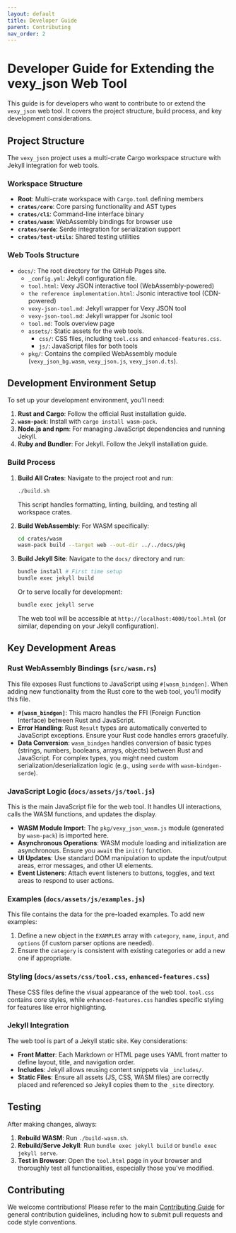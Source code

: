 ```yaml
---
layout: default
title: Developer Guide
parent: Contributing
nav_order: 2
---
```


# Developer Guide for Extending the vexy_json Web Tool

This guide is for developers who want to contribute to or extend the `vexy_json` web tool. It covers the project structure, build process, and key development considerations.

## Project Structure

The `vexy_json` project uses a multi-crate Cargo workspace structure with Jekyll integration for web tools.

### Workspace Structure

*   **Root**: Multi-crate workspace with `Cargo.toml` defining members
*   **`crates/core`**: Core parsing functionality and AST types
*   **`crates/cli`**: Command-line interface binary
*   **`crates/wasm`**: WebAssembly bindings for browser use
*   **`crates/serde`**: Serde integration for serialization support
*   **`crates/test-utils`**: Shared testing utilities

### Web Tools Structure

*   `docs/`: The root directory for the GitHub Pages site.
    *   `_config.yml`: Jekyll configuration file.
    *   `tool.html`: Vexy JSON interactive tool (WebAssembly-powered)
    *   `the reference implementation.html`: Jsonic interactive tool (CDN-powered)
    *   `vexy-json-tool.md`: Jekyll wrapper for Vexy JSON tool
    *   `vexy-json-tool.md`: Jekyll wrapper for Jsonic tool
    *   `tool.md`: Tools overview page
    *   `assets/`: Static assets for the web tools.
        *   `css/`: CSS files, including `tool.css` and `enhanced-features.css`.
        *   `js/`: JavaScript files for both tools
    *   `pkg/`: Contains the compiled WebAssembly module (`vexy_json_bg.wasm`, `vexy_json.js`, `vexy_json.d.ts`).

## Development Environment Setup

To set up your development environment, you'll need:

1.  **Rust and Cargo**: Follow the official Rust installation guide.
2.  **`wasm-pack`**: Install with `cargo install wasm-pack`.
3.  **Node.js and npm**: For managing JavaScript dependencies and running Jekyll.
4.  **Ruby and Bundler**: For Jekyll. Follow the Jekyll installation guide.

### Build Process

1.  **Build All Crates**: Navigate to the project root and run:
    ```bash
    ./build.sh
    ```
    This script handles formatting, linting, building, and testing all workspace crates.

2.  **Build WebAssembly**: For WASM specifically:
    ```bash
    cd crates/wasm
    wasm-pack build --target web --out-dir ../../docs/pkg
    ```

3.  **Build Jekyll Site**: Navigate to the `docs/` directory and run:
    ```bash
    bundle install # First time setup
    bundle exec jekyll build
    ```
    Or to serve locally for development:
    ```bash
    bundle exec jekyll serve
    ```
    The web tool will be accessible at `http://localhost:4000/tool.html` (or similar, depending on your Jekyll configuration).

## Key Development Areas

### Rust WebAssembly Bindings (`src/wasm.rs`)

This file exposes Rust functions to JavaScript using `#[wasm_bindgen]`. When adding new functionality from the Rust core to the web tool, you'll modify this file.

*   **`#[wasm_bindgen]`**: This macro handles the FFI (Foreign Function Interface) between Rust and JavaScript.
*   **Error Handling**: Rust `Result` types are automatically converted to JavaScript exceptions. Ensure your Rust code handles errors gracefully.
*   **Data Conversion**: `wasm_bindgen` handles conversion of basic types (strings, numbers, booleans, arrays, objects) between Rust and JavaScript. For complex types, you might need custom serialization/deserialization logic (e.g., using `serde` with `wasm-bindgen-serde`).

### JavaScript Logic (`docs/assets/js/tool.js`)

This is the main JavaScript file for the web tool. It handles UI interactions, calls the WASM functions, and updates the display.

*   **WASM Module Import**: The `pkg/vexy_json_wasm.js` module (generated by `wasm-pack`) is imported here.
*   **Asynchronous Operations**: WASM module loading and initialization are asynchronous. Ensure you `await` the `init()` function.
*   **UI Updates**: Use standard DOM manipulation to update the input/output areas, error messages, and other UI elements.
*   **Event Listeners**: Attach event listeners to buttons, toggles, and text areas to respond to user actions.

### Examples (`docs/assets/js/examples.js`)

This file contains the data for the pre-loaded examples. To add new examples:

1.  Define a new object in the `EXAMPLES` array with `category`, `name`, `input`, and `options` (if custom parser options are needed).
2.  Ensure the `category` is consistent with existing categories or add a new one if appropriate.

### Styling (`docs/assets/css/tool.css`, `enhanced-features.css`)

These CSS files define the visual appearance of the web tool. `tool.css` contains core styles, while `enhanced-features.css` handles specific styling for features like error highlighting.

### Jekyll Integration

The web tool is part of a Jekyll static site. Key considerations:

*   **Front Matter**: Each Markdown or HTML page uses YAML front matter to define layout, title, and navigation order.
*   **Includes**: Jekyll allows reusing content snippets via `_includes/`.
*   **Static Files**: Ensure all assets (JS, CSS, WASM files) are correctly placed and referenced so Jekyll copies them to the `_site` directory.

## Testing

After making changes, always:

1.  **Rebuild WASM**: Run `./build-wasm.sh`.
2.  **Rebuild/Serve Jekyll**: Run `bundle exec jekyll build` or `bundle exec jekyll serve`.
3.  **Test in Browser**: Open the `tool.html` page in your browser and thoroughly test all functionalities, especially those you've modified.

## Contributing

We welcome contributions! Please refer to the main [Contributing Guide](contributing/) for general contribution guidelines, including how to submit pull requests and code style conventions.
